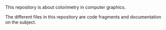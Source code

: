 This repository is about colorimetry in computer graphics.

The different files in this repository are code fragments and documentation on the subject.